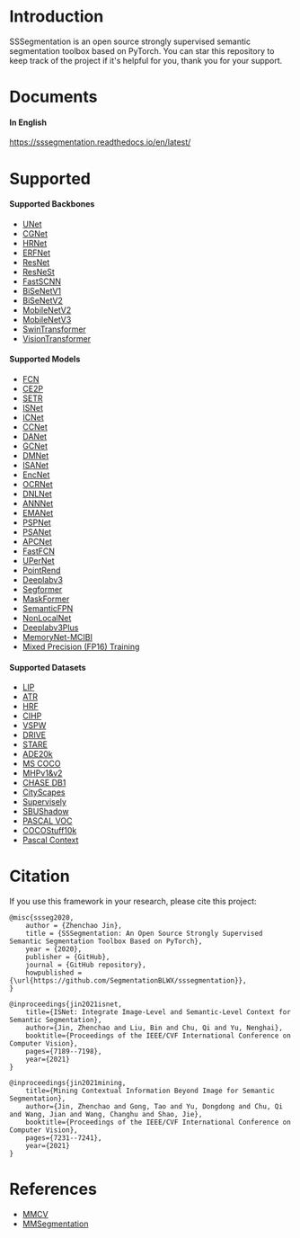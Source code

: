 # Introduction
SSSegmentation is an open source strongly supervised semantic segmentation toolbox based on PyTorch.
You can star this repository to keep track of the project if it's helpful for you, thank you for your support.


# Documents
#### In English
https://sssegmentation.readthedocs.io/en/latest/


# Supported

#### Supported Backbones
- [UNet](./docs/performances/unet)
- [CGNet](./docs/performances/cgnet)
- [HRNet](https://arxiv.org/pdf/1908.07919.pdf)
- [ERFNet](./docs/performances/erfnet)
- [ResNet](https://arxiv.org/pdf/1512.03385.pdf)
- [ResNeSt](./docs/performances/resnest)
- [FastSCNN](./docs/performances/fastscnn)
- [BiSeNetV1](./docs/performances/bisenetv1)
- [BiSeNetV2](./docs/performances/bisenetv2)
- [MobileNetV2](./docs/performances/mobilenet)
- [MobileNetV3](./docs/performances/mobilenet)
- [SwinTransformer](./docs/performances/swin)
- [VisionTransformer](https://arxiv.org/pdf/2010.11929.pdf)

#### Supported Models
- [FCN](./docs/performances/fcn)
- [CE2P](./docs/performances/ce2p)
- [SETR](./docs/performances/setr)
- [ISNet](./docs/performances/isnet)
- [ICNet](./docs/performances/icnet)
- [CCNet](./docs/performances/ccnet)
- [DANet](./docs/performances/danet)
- [GCNet](./docs/performances/gcnet)
- [DMNet](./docs/performances/dmnet)
- [ISANet](./docs/performances/isanet)
- [EncNet](./docs/performances/encnet)
- [OCRNet](./docs/performances/ocrnet)
- [DNLNet](./docs/performances/dnlnet)
- [ANNNet](./docs/performances/annnet)
- [EMANet](./docs/performances/emanet)
- [PSPNet](./docs/performances/pspnet)
- [PSANet](./docs/performances/psanet)
- [APCNet](./docs/performances/apcnet)
- [FastFCN](./docs/performances/fastfcn)
- [UPerNet](./docs/performances/upernet)
- [PointRend](./docs/performances/pointrend)
- [Deeplabv3](./docs/performances/deeplabv3)
- [Segformer](./docs/performances/segformer)
- [MaskFormer](./docs/performances/maskformer)
- [SemanticFPN](./docs/performances/semanticfpn)
- [NonLocalNet](./docs/performances/nonlocalnet)
- [Deeplabv3Plus](./docs/performances/deeplabv3plus)
- [MemoryNet-MCIBI](./docs/performances/memorynet)
- [Mixed Precision (FP16) Training](./docs/performances/fp16)

#### Supported Datasets
- [LIP](http://sysu-hcp.net/lip/)
- [ATR](http://sysu-hcp.net/lip/overview.php)
- [HRF](https://www5.cs.fau.de/fileadmin/research/datasets/fundus-images/)
- [CIHP](http://sysu-hcp.net/lip/overview.php)
- [VSPW](https://www.vspwdataset.com/)
- [DRIVE](https://drive.grand-challenge.org/)
- [STARE](http://cecas.clemson.edu/~ahoover/stare/)
- [ADE20k](https://groups.csail.mit.edu/vision/datasets/ADE20K/)
- [MS COCO](https://cocodataset.org/#home)
- [MHPv1&v2](https://lv-mhp.github.io/dataset)
- [CHASE DB1](https://staffnet.kingston.ac.uk/~ku15565/)
- [CityScapes](https://www.cityscapes-dataset.com/)
- [Supervisely](https://supervise.ly/explore/projects/supervisely-person-dataset-23304/datasets)
- [SBUShadow](https://www3.cs.stonybrook.edu/~cvl/projects/shadow_noisy_label/index.html)
- [PASCAL VOC](http://host.robots.ox.ac.uk/pascal/VOC/)
- [COCOStuff10k](https://cocodataset.org/#home)
- [Pascal Context](https://cs.stanford.edu/~roozbeh/pascal-context/)


# Citation
If you use this framework in your research, please cite this project:
```
@misc{ssseg2020,
    author = {Zhenchao Jin},
    title = {SSSegmentation: An Open Source Strongly Supervised Semantic Segmentation Toolbox Based on PyTorch},
    year = {2020},
    publisher = {GitHub},
    journal = {GitHub repository},
    howpublished = {\url{https://github.com/SegmentationBLWX/sssegmentation}},
}

@inproceedings{jin2021isnet,
    title={ISNet: Integrate Image-Level and Semantic-Level Context for Semantic Segmentation},
    author={Jin, Zhenchao and Liu, Bin and Chu, Qi and Yu, Nenghai},
    booktitle={Proceedings of the IEEE/CVF International Conference on Computer Vision},
    pages={7189--7198},
    year={2021}
}

@inproceedings{jin2021mining,
    title={Mining Contextual Information Beyond Image for Semantic Segmentation},
    author={Jin, Zhenchao and Gong, Tao and Yu, Dongdong and Chu, Qi and Wang, Jian and Wang, Changhu and Shao, Jie},
    booktitle={Proceedings of the IEEE/CVF International Conference on Computer Vision},
    pages={7231--7241},
    year={2021}
}
```


# References
- [MMCV](https://github.com/open-mmlab/mmcv)
- [MMSegmentation](https://github.com/open-mmlab/mmsegmentation)